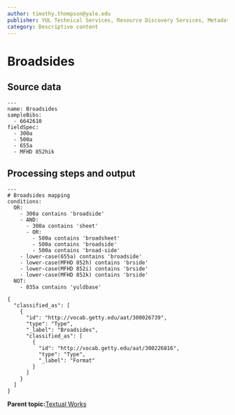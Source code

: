 ```yaml
---
author: timothy.thompson@yale.edu
publisher: YUL Technical Services, Resource Discovery Services, Metadata Services Unit
category: Descriptive content
---
```


# Broadsides

## Source data

```
---
name: Broadsides
sampleBibs:
  - 6642610
fieldSpec:
  - 300a
  - 500a
  - 655a
  - MFHD 852hik
```

## Processing steps and output

```
---
# Broadsides mapping
conditions:
  OR:
    - 300a contains 'broadside'    
    - AND:
      - 300a contains 'sheet'
      - OR:
        - 500a contains 'broadsheet'
        - 500a contains 'broadside'
        - 500a contains 'broad-side'
    - lower-case(655a) contains 'broadside'
    - lower-case(MFHD 852h) contains 'brside'
    - lower-case(MFHD 852i) contains 'brside'
    - lower-case(MFHD 852k) contains 'brside'
  NOT:
    - 035a contains 'yuldbase'
```

```
{
  "classified_as": [
    {
      "id": "http://vocab.getty.edu/aat/300026739",
      "type": "Type",
      "_label": "Broadsides",
      "classified_as": [
        {
          "id": "http://vocab.getty.edu/aat/300226816",
          "type": "Type",
          "_label": "Format"
        }
      ]
    }
  ]    		
}
```

**Parent topic:**[Textual Works](../../tasks/supertypes/textualformats.md)

